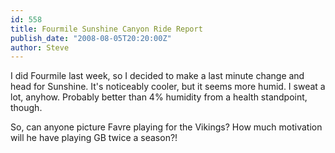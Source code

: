 ```yaml
---
id: 558
title: Fourmile Sunshine Canyon Ride Report
publish_date: "2008-08-05T20:20:00Z"
author: Steve
---
```

I did Fourmile last week, so I decided to make a last minute change and head for Sunshine. It's noticeably cooler, but it seems more humid. I sweat a lot, anyhow. Probably better than 4% humidity from a health standpoint, though.

So, can anyone picture Favre playing for the Vikings? How much motivation will he have playing GB twice a season?!
